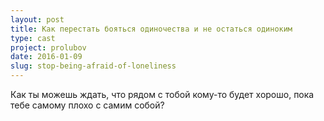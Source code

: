 ```yaml
---
layout: post
title: Как перестать бояться одиночества и не остаться одиноким
type: cast
project: prolubov
date: 2016-01-09
slug: stop-being-afraid-of-loneliness
---
```


Как ты можешь ждать, что рядом с тобой кому-то будет хорошо, пока тебе самому плохо с самим собой?

